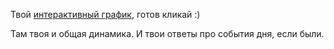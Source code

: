 Твой [интерактивный график]({graph_url}), готов кликай :)

Там твоя и общая динамика. И твои ответы про события дня, если были.
